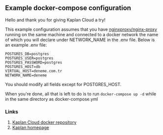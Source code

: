 ## Example docker-compose configuration

Hello and thank you for giving Kaplan Cloud a try!

This example configuration assumes that you have [nginxproxy/nginx-proxy](https://hub.docker.com/r/nginxproxy/nginx-proxy) running on the same machine and connected to a docker network the name of which you will declare under NETWORK_NAME in the .env file. Below is an example .env file:

    POSTGRES_DB=postgres
    POSTGRES_USER=postgres
    POSTGRES_PASSWORD=postgres
    POSTGRES_HOST=db
    VIRTUAL_HOST=deneme.com.tr
    NETWORK_NAME=deneme

You should modify all fields except for POSTGRES_HOST.

When you're done, all that is left to do is to run `docker-compose up -d` while in the same directory as docker-compose.yml

### Links
1. [Kaplan Cloud docker repository](https://hub.docker.com/r/kaplanpro/cloud)
2. [Kaplan homepage](https://kaplan.pro)
